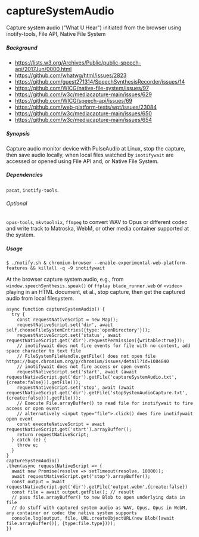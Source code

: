 # captureSystemAudio
Capture system audio ("What U Hear") initiated from the browser using inotify-tools, File API, Native File System

<h5>Background</h5>

- https://lists.w3.org/Archives/Public/public-speech-api/2017Jun/0000.html
- https://github.com/whatwg/html/issues/2823
- https://github.com/guest271314/SpeechSynthesisRecorder/issues/14
- https://github.com/WICG/native-file-system/issues/97
- https://github.com/w3c/mediacapture-main/issues/629
- https://github.com/WICG/speech-api/issues/69
- https://github.com/web-platform-tests/wpt/issues/23084
- https://github.com/w3c/mediacapture-main/issues/650
- https://github.com/w3c/mediacapture-main/issues/654

<h5>Synopsis</h5>

Capture audio monitor device with PulseAudio at Linux, stop the capture, then save audio locally, when local files watched by `inotifywait` are accessed or opened using File API and, or Native File System.

<h5>Dependencies</h5>

`pacat`, `inotify-tools`.

<h6>Optional</h6>

`opus-tools`, `mkvtoolnix`, `ffmpeg` to convert WAV to Opus or different codec and write track to Matroska, WebM, or other media container supported at the system.

<h5>Usage</h5>

`$ ./notify.sh & chromium-browser --enable-experimental-web-platform-features && killall -q -9 inotifywait`

At the browser capture system audio, e.g., from `window.speechSynthesis.speak()` or `ffplay blade_runner.web` or `<video>` playing in an HTML document, et al., stop capture, then get the captured audio from local filesystem.

```
async function captureSystemAudio() {
  try {
    const requestNativeScript = new Map();
    requestNativeScript.set('dir', await self.chooseFileSystemEntries({type:'openDirectory'}));
    requestNativeScript.set('status', await requestNativeScript.get('dir').requestPermission({writable:true}));
    // inotifywait does not fire events for file with no content, add space character to text file
    // FileSystemFileHandle.getFile() does not open file https://bugs.chromium.org/p/chromium/issues/detail?id=1084840
    // inotifywait does not fire access or open events
    requestNativeScript.set('start', await (await requestNativeScript.get('dir').getFile('captureSystemAudio.txt',{create:false})).getFile());
    requestNativeScript.set('stop', await (await requestNativeScript.get('dir').getFile('stopSystemAudioCapture.txt',{create:false})).getFile());
    // Execute File.arrayBuffer() to read file for inotifywait to fire access or open event
    // alternatively <input type="file">.click() does fire inotifywait open event 
    const executeNativeScript = await requestNativeScript.get('start').arrayBuffer(); 
    return requestNativeScript;
  } catch (e) {
    throw e;
  }
}
captureSystemAudio()
.then(async requestNativeScript => {
  await new Promise(resolve => setTimeout(resolve, 10000));
  await requestNativeScript.get('stop').arrayBuffer(); 
  const output = await requestNativeScript.get('dir').getFile('output.webm',{create:false})
  const file = await output.getFile(); // result
  // pass file.arrayBuffer() to new Blob to open underlying data in file
  // do stuff with captured system audio as WAV, Opus, Opus in WebM, any container or codec the native system supports
  console.log(output, file, URL.createObjectURL(new Blob([await file.arrayBuffer()], {type:file.type})));
})
```





